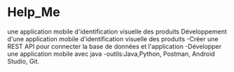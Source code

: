 # Help_Me
 une application mobile d'identification visuelle des produits
Développement d'une application mobile d'identification visuelle des produits
-Créer une REST API pour connecter la base de données et l'application
-Développer une application mobile avec java 
-outils:Java,Python, Postman, Android Studio, Git.
